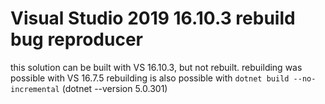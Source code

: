 # Visual Studio 2019 16.10.3 rebuild bug reproducer

this solution can be built with VS 16.10.3, but not rebuilt.
rebuilding was possible with VS 16.7.5
rebuilding is also possible with `dotnet build --no-incremental` (dotnet --version 5.0.301)
